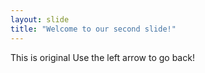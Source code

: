 ```yaml
---
layout: slide
title: "Welcome to our second slide!"
---
```

This is original
Use the left arrow to go back!
